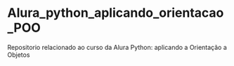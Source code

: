 # Alura_python_aplicando_orientacao_POO
Repositorio relacionado ao curso da Alura Python: aplicando a Orientação a Objetos
